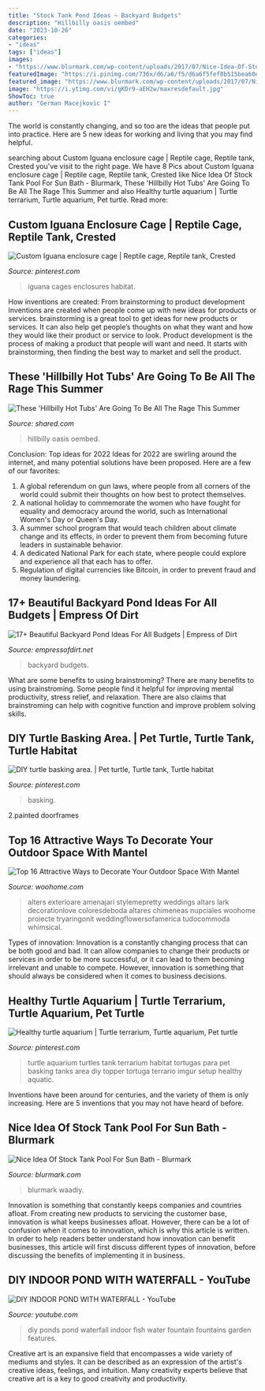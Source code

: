 ```yaml
---
title: "Stock Tank Pond Ideas ~ Backyard Budgets"
description: "Hillbilly oasis oembed"
date: "2023-10-26"
categories:
- "ideas"
tags: ["ideas"]
images:
- "https://www.blurmark.com/wp-content/uploads/2017/07/Nice-Idea-Of-Stock-Tank-Pool-For-Sun-Bath-768x539.jpg"
featuredImage: "https://i.pinimg.com/736x/d6/a6/f5/d6a6f5fef8b515bea60e681c2f0da4dd.jpg"
featured_image: "https://www.blurmark.com/wp-content/uploads/2017/07/Nice-Idea-Of-Stock-Tank-Pool-For-Sun-Bath-768x539.jpg"
image: "https://i.ytimg.com/vi/gKDr9-aEH2w/maxresdefault.jpg"
ShowToc: true
author: "German Macejkovic I"
---
```



The world is constantly changing, and so too are the ideas that people put into practice. Here are 5 new ideas for working and living that you may find helpful.

	

		
searching about Custom Iguana enclosure cage | Reptile cage, Reptile tank, Crested you've visit to the right page. We have 8 Pics about Custom Iguana enclosure cage | Reptile cage, Reptile tank, Crested like Nice Idea Of Stock Tank Pool For Sun Bath - Blurmark, These &#039;Hillbilly Hot Tubs&#039; Are Going To Be All The Rage This Summer and also Healthy turtle aquarium | Turtle terrarium, Turtle aquarium, Pet turtle. Read more:
		
    
## Custom Iguana Enclosure Cage | Reptile Cage, Reptile Tank, Crested

<img loading=lazy src="https://i.pinimg.com/736x/11/d4/ba/11d4ba8025f62354df8c65a4bd1aa951.jpg" onerror="this.onerror=null;this.src='https://tse4.mm.bing.net/th?id=OIP.waihYZfaofqL3QL0e6aeggHaLS&amp;pid=15.1';" alt="Custom Iguana enclosure cage | Reptile cage, Reptile tank, Crested">

_Source: pinterest.com_

>iguana cages enclosures habitat. 

	

How inventions are created: From brainstorming to product development
Inventions are created when people come up with new ideas for products or services. brainstorming is a great tool to get ideas for new products or services. It can also help get people’s thoughts on what they want and how they would like their product or service to look. Product development is the process of making a product that people will want and need. It starts with brainstorming, then finding the best way to market and sell the product.

    
## These &#039;Hillbilly Hot Tubs&#039; Are Going To Be All The Rage This Summer

<img loading=lazy src="https://www.shared.com/content/images/2017/05/stock-tank-pools-1-1.png" onerror="this.onerror=null;this.src='https://tse1.mm.bing.net/th?id=OIP.YafPkPFwzDfIiKgQp4CasAHaD5&amp;pid=15.1';" alt="These &#039;Hillbilly Hot Tubs&#039; Are Going To Be All The Rage This Summer">

_Source: shared.com_

>hillbilly oasis oembed. 

	

Conclusion: Top ideas for 2022
Ideas for 2022 are swirling around the internet, and many potential solutions have been proposed. Here are a few of our favorites: 
1. A global referendum on gun laws, where people from all corners of the world could submit their thoughts on how best to protect themselves. 
2. A national holiday to commemorate the women who have fought for equality and democracy around the world, such as International Women's Day or Queen's Day. 
3. A summer school program that would teach children about climate change and its effects, in order to prevent them from becoming future leaders in sustainable behavior. 
4. A dedicated National Park for each state, where people could explore and experience all that each has to offer. 
5. Regulation of digital currencies like Bitcoin, in order to prevent fraud and money laundering.

    
## 17+ Beautiful Backyard Pond Ideas For All Budgets | Empress Of Dirt

<img loading=lazy src="https://empressofdirt.net/wp-content/uploads/Wood-Barrel-Fountain-C1.jpg" onerror="this.onerror=null;this.src='https://tse1.mm.bing.net/th?id=OIP.IPMtdVoZ5DvORqJMoNmr2QHaLH&amp;pid=15.1';" alt="17+ Beautiful Backyard Pond Ideas For All Budgets | Empress of Dirt">

_Source: empressofdirt.net_

>backyard budgets. 

	

What are some benefits to using brainstroming?
There are many benefits to using brainstroming. Some people find it helpful for improving mental productivity, stress relief, and relaxation. There are also claims that brainstroming can help with cognitive function and improve problem solving skills.

    
## DIY Turtle Basking Area. | Pet Turtle, Turtle Tank, Turtle Habitat

<img loading=lazy src="https://i.pinimg.com/736x/d6/a6/f5/d6a6f5fef8b515bea60e681c2f0da4dd.jpg" onerror="this.onerror=null;this.src='https://tse3.mm.bing.net/th?id=OIP.YCOCiFrtpS8NmfzmY7HtpAHaFj&amp;pid=15.1';" alt="DIY turtle basking area. | Pet turtle, Turtle tank, Turtle habitat">

_Source: pinterest.com_

>basking. 

	

2.painted doorframes

    
## Top 16 Attractive Ways To Decorate Your Outdoor Space With Mantel

<img loading=lazy src="https://www.woohome.com/wp-content/uploads/2015/07/outdoor-mantel-ideas-woohome-5.jpg" onerror="this.onerror=null;this.src='https://tse2.mm.bing.net/th?id=OIP.lr9dAMqfUor9DvrH6oFL_gHaLF&amp;pid=15.1';" alt="Top 16 Attractive Ways to Decorate Your Outdoor Space With Mantel">

_Source: woohome.com_

>alters exterioare amenajari stylemepretty weddings altars lark decorationlove coloresdeboda altares chimeneas nupciales woohome proiecte tryaringonit weddingflowersofamerica tudocommoda whimsical. 

	

Types of innovation:
Innovation is a constantly changing process that can be both good and bad. It can allow companies to change their products or services in order to be more successful, or it can lead to them becoming irrelevant and unable to compete. However, innovation is something that should always be considered when it comes to business decisions.

    
## Healthy Turtle Aquarium | Turtle Terrarium, Turtle Aquarium, Pet Turtle

<img loading=lazy src="https://i.pinimg.com/736x/9f/69/26/9f69263eef9ed87174d2c0d64b7a15b6.jpg" onerror="this.onerror=null;this.src='https://tse1.mm.bing.net/th?id=OIP.B7WV4sb0HiwT4P42MPSmRwHaFj&amp;pid=15.1';" alt="Healthy turtle aquarium | Turtle terrarium, Turtle aquarium, Pet turtle">

_Source: pinterest.com_

>turtle aquarium turtles tank terrarium habitat tortugas para pet basking tanks area diy topper tortuga terrario imgur setup healthy aquatic. 

	

Inventions have been around for centuries, and the variety of them is only increasing. Here are 5 inventions that you may not have heard of before.

    
## Nice Idea Of Stock Tank Pool For Sun Bath - Blurmark

<img loading=lazy src="https://www.blurmark.com/wp-content/uploads/2017/07/Nice-Idea-Of-Stock-Tank-Pool-For-Sun-Bath-768x539.jpg" onerror="this.onerror=null;this.src='https://tse1.mm.bing.net/th?id=OIP.yCNepBspY6a3l8n3yXDQrgHaFM&amp;pid=15.1';" alt="Nice Idea Of Stock Tank Pool For Sun Bath - Blurmark">

_Source: blurmark.com_

>blurmark waadiy. 

	

Innovation is something that constantly keeps companies and countries afloat. From creating new products to servicing the customer base, innovation is what keeps businesses afloat. However, there can be a lot of confusion when it comes to innovation, which is why this article is written. In order to help readers better understand how innovation can benefit businesses, this article will first discuss different types of innovation, before discussing the benefits of implementing it in business.

    
## DIY INDOOR POND WITH WATERFALL - YouTube

<img loading=lazy src="https://i.ytimg.com/vi/gKDr9-aEH2w/maxresdefault.jpg" onerror="this.onerror=null;this.src='https://tse2.mm.bing.net/th?id=OIP.cqbshAsa7Ac89A_f-yA-SgHaEK&amp;pid=15.1';" alt="DIY INDOOR POND WITH WATERFALL - YouTube">

_Source: youtube.com_

>diy ponds pond waterfall indoor fish water fountain fountains garden features. 

	

Creative art is an expansive field that encompasses a wide variety of mediums and styles. It can be described as an expression of the artist's creative ideas, feelings, and intuition. Many creativity experts believe that creative art is a key to good creativity and productivity.

